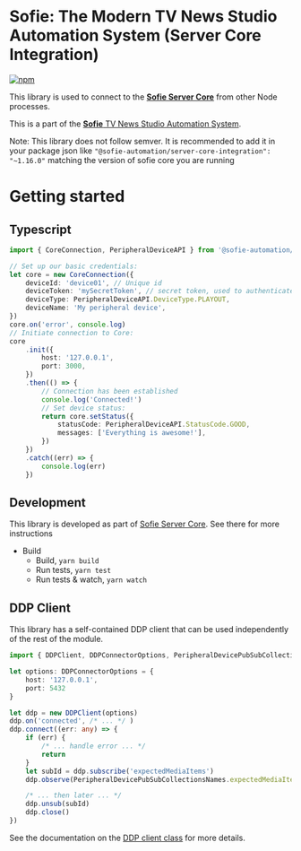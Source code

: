 # Sofie: The Modern TV News Studio Automation System (Server Core Integration)

[![npm](https://img.shields.io/npm/v/@sofie-automation/server-core-integration)](https://www.npmjs.com/package/@sofie-automation/server-core-integration)

This library is used to connect to the [**Sofie Server Core**](https://github.com/nrkno/tv-automation-server-core) from other Node processes.

This is a part of the [**Sofie** TV News Studio Automation System](https://github.com/nrkno/Sofie-TV-automation/).

Note: This library does not follow semver. It is recommended to add it in your package json like `"@sofie-automation/server-core-integration": "~1.16.0"` matching the version of sofie core you are running

# Getting started

## Typescript

```typescript
import { CoreConnection, PeripheralDeviceAPI } from '@sofie-automation/server-core-integration'

// Set up our basic credentials:
let core = new CoreConnection({
	deviceId: 'device01', // Unique id
	deviceToken: 'mySecretToken', // secret token, used to authenticate this device
	deviceType: PeripheralDeviceAPI.DeviceType.PLAYOUT,
	deviceName: 'My peripheral device',
})
core.on('error', console.log)
// Initiate connection to Core:
core
	.init({
		host: '127.0.0.1',
		port: 3000,
	})
	.then(() => {
		// Connection has been established
		console.log('Connected!')
		// Set device status:
		return core.setStatus({
			statusCode: PeripheralDeviceAPI.StatusCode.GOOD,
			messages: ['Everything is awesome!'],
		})
	})
	.catch((err) => {
		console.log(err)
	})
```

## Development

This library is developed as part of [Sofie Server Core](https://github.com/nrkno/tv-automation-server-core). See there for more instructions

- Build
  - Build, `yarn build`
  - Run tests, `yarn test`
  - Run tests & watch, `yarn watch`

## DDP Client

This library has a self-contained DDP client that can be used independently of the rest of the module.

```typescript
import { DDPClient, DDPConnectorOptions, PeripheralDevicePubSubCollectionsNames } from 'tv-automation-server-integration'

let options: DDPConnectorOptions = {
	host: '127.0.0.1',
	port: 5432
}

let ddp = new DDPClient(options)
ddp.on('connected', /* ... */ )
ddp.connect((err: any) => {
	if (err) {
		/* ... handle error ... */
		return
	}
	let subId = ddp.subscribe('expectedMediaItems')
	ddp.observe(PeripheralDevicePubSubCollectionsNames.expectedMediaItems, /* added cb */, /* changed cb */, /* removed cb */)

	/* ... then later ... */
	ddp.unsub(subId)
	ddp.close()
})
```

See the documentation on the [DDP client class](./docs/classes/ddpclient.html) for more details.
